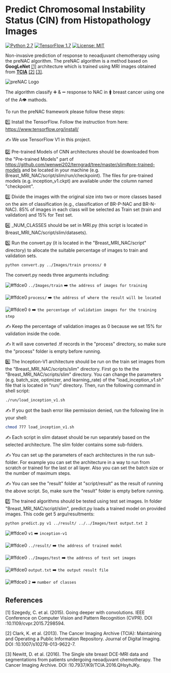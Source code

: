 # Predict Chromosomal Instability Status (CIN) from Histopathology Images


[![Python 2.7](https://img.shields.io/badge/python-2.7-blue.svg)](https://www.python.org/downloads/release/python-2715/)
[![TensorFlow 1.7](https://img.shields.io/badge/TF-1.7-orange.svg)](https://www.tensorflow.org/install/source)
[![License: MIT](https://img.shields.io/badge/License-MIT-green.svg)](https://opensource.org/licenses/MIT)


Non-invasive prediction of response to neoadjuvant chemotherapy using the preNAC algorithm. The preNAC algorithm is a method based on **GoogLeNet** [[1]](#1) architecture which is trained using MRI images obtained from [**TCIA**](https://wiki.cancerimagingarchive.net/display/Public/Breast-MRI-NACT-Pilot) [[2]](#2) [[3]](#3). 

![preNAC Logo](Images/cin.png)


The algorithm classify :heavy_plus_sign: & :heavy_minus_sign: response to NAC in :womens: breast cancer using one of the A:eye: mathods.

To run the preNAC framework please follow these steps:

:one: Install the TensorFlow. Follow the instruction from here: https://www.tensorflow.org/install/

:writing_hand: We use TensorFlow V1 in this project.

:two: Pre-trained Models of CNN architectures should be downloaded from the "Pre-trained Models" part of https://github.com/wenwei202/terngrad/tree/master/slim#pre-trained-models and be located in your machine (e.g. Breast_MRI_NAC/script/slim/run/checkpoint). The files for pre-trained models (e.g. inception_v1.ckpt) are available under the column named "checkpoint".

:three: Divide the images with the original size into two or more classes based on the aim of classification (e.g., classification of BR-P-NAC and BR-N-NAC). 85% of images in each class will be selected as Train set (train and validation) and 15% for Test set. 

:four: _NUM_CLASSES should be set in MRI.py (this script is located in Breast_MRI_NAC/script/slim/datasets).

:five: Run the convert.py (it is located in the "Breast_MRI_NAC/script" directory) to allocate the suitable percentage of images to train and validation sets. 

```bash
python convert.py ../Images/train process/ 0
```

The convert.py needs three arguments including: 

![#ffdce0](https://via.placeholder.com/10/ffdce0/000000?text=+) `../Images/train` :arrow_right: `the address of images for training`

![#ffdce0](https://via.placeholder.com/10/ffdce0/000000?text=+) `process/` :arrow_right: `the address of where the result will be located`

![#ffdce0](https://via.placeholder.com/10/ffdce0/000000?text=+) `0` :arrow_right: `the percentage of validation images for the training step `

:writing_hand: Keep the percentage of validation images as 0 because we set 15% for validation inside the code.

:writing_hand: It will save converted .tf records in the "process" directory, so make sure the "process" folder is empty before running.


:six: The Inception-V1 architecture should be run on the train set images from the "Breast_MRI_NAC/scripts/slim" directory. First go to the the "Breast_MRI_NAC/scripts/slim" directory. You can change the parameters (e.g. batch_size, optimizer, and learning_rate) of the "load_inception_v1.sh" file that is located in "run/" directory. Then, run the following command in shell script: 

```bash
./run/load_inception_v1.sh
```

:writing_hand: If you got the bash error like permission denied, run the following line in your shell:

```bash
chmod 777 load_inception_v1.sh
```

:writing_hand: Each script in slim dataset should be run separately based on the selected architecture. The slim folder contains some sub-folders. 

:writing_hand: You can set up the parameters of each architectures in the run sub-folder. For example you can set the architecture in a way to run from scratch or trained for the last or all layer. Also you can set the batch size or the number of maximum steps. 

:writing_hand: You can see the "result" folder at "script/result" as the result of running the above script. So, make sure the "result" folder is empty before running.

:seven: The trained algorithms should be tested using test set images. In folder "Breast_MRI_NAC/script/slim", predict.py loads a trained model on provided images. This code get 5 argu/resultments:

```bash
python predict.py v1 ../result/ ../../Images/test output.txt 2
```


![#ffdce0](https://via.placeholder.com/10/ffdce0/000000?text=+) `v1` :arrow_right: `inception-v1`

![#ffdce0](https://via.placeholder.com/10/ffdce0/000000?text=+) `../result/` :arrow_right: `the address of trained model`

![#ffdce0](https://via.placeholder.com/10/ffdce0/000000?text=+) `../Images/test` :arrow_right: `the address of test set images`

![#ffdce0](https://via.placeholder.com/10/ffdce0/000000?text=+) `output.txt` :arrow_right: `the output result file`

![#ffdce0](https://via.placeholder.com/10/ffdce0/000000?text=+) `2` :arrow_right: `number of classes`



## References
<a id="1">[1]</a> 
Szegedy, C. et al. (2015). 
Going deeper with convolutions.
IEEE Conference on Computer Vision and Pattern Recognition (CVPR). 
DOI :10.1109/cvpr.2015.7298594.

<a id="2">[2]</a> 
Clark, K. et al. (2013). 
The Cancer Imaging Archive (TCIA): Maintaining and Operating a Public Information Repository.
Journal of Digital Imaging. 
DOI :10.1007/s10278-013-9622-7.

<a id="3">[3]</a> 
Newitt, D. et al. (2016). 
The Single site breast DCE-MRI data and segmentations from patients undergoing neoadjuvant chemotherapy.
The Cancer Imaging Archive. 
DOI :10.7937/K9/TCIA.2016.QHsyhJKy.
